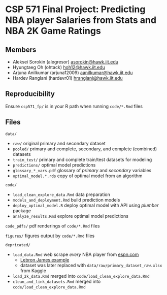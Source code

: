 # CSP 571 Final Project: Predicting NBA player Salaries from Stats and NBA 2K Game Ratings

## Members

- Aleksei Sorokin (alegresor) [asorokin@hawk.iit.edu](mailto:asorokin@hawk.iit.edu)
- Hyungtaeg Oh (ohtack) [hoh12@hawk.iit.edu](mailto:hoh12@hawk.iit.edu)
- Arjuna Anilkumar (arjuna12009) [aanilkumar@hawk.iit.edu](mailto:aanilkumar@hawk.iit.edu)
- Hardev Ranglani (hardevr01) [hranglani@hawk.iit.edu](mailto:hranglani@hawk.iit.edu)

## Reproducibility
Ensure `csp571_fp/` is in your R path when running `code/*.Rmd` files

## Files

`data/`
- `raw/` original primary and secondary dataset
- `pooled/` primary and complete, secondary, and complete (combined) datasets
- `train_test/` primary and complete train/test datasets for modeling
- `predictions/` optimal model predictions
- `glossary_*_vars.pdf` glossary of *primary* and *secondary* variables
- `optimal_model.*.rds` copy of optimal model from an algorithm 

`code/`
- `load_clean_explore_data.Rmd` data preparation
- `models_and_deployment.Rmd` build prediction models
- `deploy_optimal_model.R` deploy optimal model with API using *plumber* package
- `analyze_results.Rmd` explore optimal model predictions

`code_pdfs/` pdf renderings of `code/*.Rmd` files

`figures/` figures output by `code/*.Rmd` files

`depricated/`
- `load_data.Rmd` web scrape *every* NBA player from [espn.com](https://www.espn.com)
  - [Lebron James example](https://www.espn.com/nba/player/_/id/1966/lebron-james)
  - dataset was later replaced with `data/raw/primary_dataset_raw.xlsx` from Kaggle
- `load_2k_data.Rmd` merged into `code/load_clean_explore_data.Rmd`
- `clean_and_link_datasets.Rmd` merged into `code/load_clean_explore_data.Rmd`
